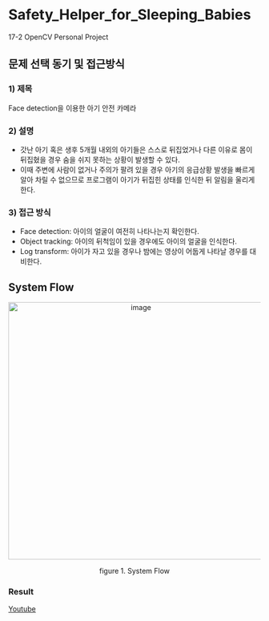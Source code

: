 # Safety_Helper_for_Sleeping_Babies
17-2 OpenCV Personal Project

## 문제 선택 동기 및 접근방식 
### 1) 제목
Face detection을 이용한 아기 안전 카메라

### 2) 설명
- 갓난 아기 혹은 생후 5개월 내외의 아기들은 스스로 뒤집었거나 다른 이유로 몸이 뒤집혔을 경우 숨을 쉬지 못하는 상황이 발생할 수 있다. 
- 이때 주변에 사람이 없거나 주의가 팔려 있을 경우 아기의 응급상황 발생을 빠르게 알아 차릴 수 없으므로 프로그램이 아기가 뒤집힌 상태를 인식한 뒤 알림을 울리게 한다.

### 3) 접근 방식
- Face detection: 아이의 얼굴이 여전히 나타나는지 확인한다.
- Object tracking: 아이의 뒤척임이 있을 경우에도 아이의 얼굴을 인식한다.
- Log transform: 아이가 자고 있을 경우나 밤에는 영상이 어둡게 나타날 경우를 대비한다.

## System Flow
<p align="center"><img width="514" alt="image" src="https://user-images.githubusercontent.com/28642467/120351050-7b5acd80-c33a-11eb-82e6-003a9f1a2d34.png"></p>
<p align="center">figure 1. System Flow</p>

### Result
[Youtube](https://youtu.be/rhbhsJqi1iY)
